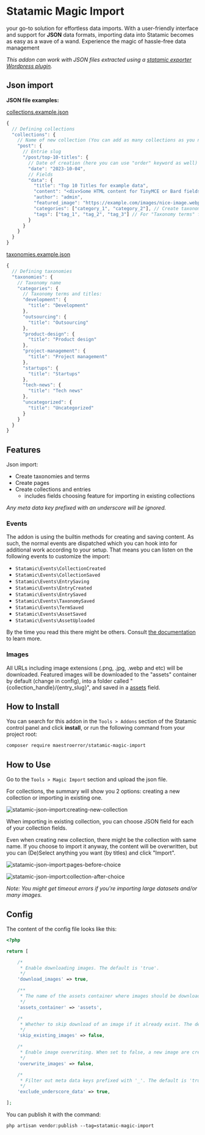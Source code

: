 # Statamic Magic Import

your go-to solution for effortless data imports. With a user-friendly interface and support for **JSON** data formats, importing data into Statamic becomes as easy as a wave of a wand. Experience the magic of hassle-free data management

_This addon can work with JSON files extracted using a [statamic exporter Wordpress plugin](https://github.com/maestroerror/wordpress-to-statamic-exporter)._

## Json import

**JSON file examples:**

[collections.example.json](https://github.com/MaestroError/statamic-magic-import/blob/maestro/collections.example.json)

```js
{
  // Defining collections
  "collections": {
    // Name of new collection (You can add as many collections as you need)
    "post": {
      // Entrie slug
      "/post/top-10-titles": {
        // Date of creation (here you can use "order" keyword as well)
        "date": "2023-10-04",
        // Fields
        "data": {
          "title": "Top 10 Titles for example data",
          "content": "<div>Some HTML content for TinyMCE or Bard fields</div>",
          "author": "admin",
          "featured_image": "https://example.com/images/nice-image.webp", // It will download your image and add to assets
          "categories": ["category_1", "category_2"], // Create taxonomy and import it in "Taxonomy terms" field
          "tags": ["tag_1", "tag_2", "tag_3"] // For "Taxonomy terms" field
        }
      }
    }
  }
}
```

[taxonomies.example.json](https://github.com/MaestroError/statamic-magic-import/blob/maestro/taxonomies.example.json)

```js
{
  // Defining taxonomies
  "taxonomies": {
    // Taxonomy name
    "categories": {
      // Taxonomy terms and titles:
      "development": {
        "title": "Development"
      },
      "outsourcing": {
        "title": "Outsourcing"
      },
      "product-design": {
        "title": "Product design"
      },
      "project-management": {
        "title": "Project management"
      },
      "startups": {
        "title": "Startups"
      },
      "tech-news": {
        "title": "Tech news"
      },
      "uncategorized": {
        "title": "Uncategorized"
      }
    }
  }
}

```

## Features

Json import:

- Create taxonomies and terms
- Create pages
- Create collections and entries
  - includes fields choosing feature for importing in existing collections

_Any meta data key prefixed with an underscore will be ignored._

### Events

The addon is using the builtin methods for creating and saving content. As such, the normal events are dispatched which you can hook into for additional work according to your setup. That means you can listen on the following events to customize the import:

- `Statamic\Events\CollectionCreated`
- `Statamic\Events\CollectionSaved`
- `Statamic\Events\EntrySaving`
- `Statamic\Events\EntryCreated`
- `Statamic\Events\EntrySaved`
- `Statamic\Events\TaxonomySaved`
- `Statamic\Events\TermSaved`
- `Statamic\Events\AssetSaved`
- `Statamic\Events\AssetUploaded`

By the time you read this there might be others. Consult [the documentation](https://statamic.dev/extending/events#available-events) to learn more.

### Images

All URLs including image extensions (.png, .jpg, .webp and etc) will be downloaded. Featured images will be downloaded to the "assets" container by default (change in config), into a folder called "{collection_handle}/{entry_slug}", and saved in a [assets](https://statamic.dev/fieldtypes/assets) field.

## How to Install

You can search for this addon in the `Tools > Addons` section of the Statamic control panel and click **install**, or run the following command from your project root:

```bash
composer require maestroerror/statamic-magic-import
```

## How to Use

Go to the `Tools > Magic Import` section and upload the json file.

For collections, the summary will show you 2 options: creating a new collection or importing in existing one.

![statamic-json-import:creating-new-collection](https://github.com/MaestroError/statamic-magic-import/blob/maestro/resources/img/creating-new-collection.png)

When importing in existing collection, you can choose JSON field for each of your collection fields.

Even when creating new collection, there might be the collection with same name. If you choose to import it anyway, the content will be overwritten, but you can (De)Select anything you want (by titles) and click "Import".

![statamic-json-import:pages-before-choice](https://github.com/MaestroError/statamic-magic-import/blob/maestro/resources/img/pages-before-choice.png)

![statamic-json-import:collection-after-choice](https://github.com/MaestroError/statamic-magic-import/blob/maestro/resources/img/test-collection-after-choice.png)

_Note: You might get timeout errors if you're importing large datasets and/or many images._

## Config

The content of the config file looks like this:

```php
<?php

return [

    /*
     * Enable downloading images. The default is 'true'.
     */
    'download_images' => true,

    /**
     * The name of the assets container where images should be downloaded.
     */
    'assets_container' => 'assets',

    /*
     * Whether to skip download of an image if it already exist. The default is 'false'.
     */
    'skip_existing_images' => false,

    /*
     * Enable image overwriting. When set to false, a new image are created with a timestamp suffix, if the image already exists. The default is 'false'.
     */
    'overwrite_images' => false,

    /*
     * Filter out meta data keys prefixed with '_'. The default is 'true'.
     */
    'exclude_underscore_data' => true,

];

```

You can publish it with the command:

`php artisan vendor:publish --tag=statamic-magic-import`
